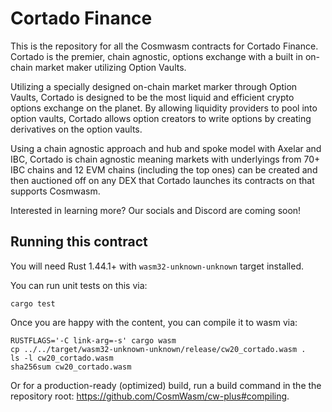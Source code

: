 # Cortado Finance

This is the repository for all the Cosmwasm contracts for Cortado Finance. Cortado is the premier, chain agnostic, options exchange with a built in on-chain market maker utilizing Option Vaults.

Utilizing a specially designed on-chain market marker through Option Vaults, Cortado is designed to be the most liquid and efficient crypto options exchange on the planet. By allowing liquidity providers to pool into option vaults, Cortado allows option creators to write options by creating derivatives on the option vaults.

Using a chain agnostic approach and hub and spoke model with Axelar and IBC, Cortado is chain agnostic meaning markets with underlyings from 70+ IBC chains and 12 EVM chains (including the top ones) can be created and then auctioned off on any DEX that Cortado launches its contracts on that supports Cosmwasm.

Interested in learning more? Our socials and Discord are coming soon!

## Running this contract

You will need Rust 1.44.1+ with `wasm32-unknown-unknown` target installed.

You can run unit tests on this via: 

`cargo test`

Once you are happy with the content, you can compile it to wasm via:

```
RUSTFLAGS='-C link-arg=-s' cargo wasm
cp ../../target/wasm32-unknown-unknown/release/cw20_cortado.wasm .
ls -l cw20_cortado.wasm
sha256sum cw20_cortado.wasm
```

Or for a production-ready (optimized) build, run a build command in the
the repository root: https://github.com/CosmWasm/cw-plus#compiling.
